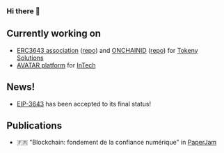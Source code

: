 ### Hi there 👋

## Currently working on
- [ERC3643 association](https://www.erc3643.org/) ([repo](https://github.com/ERC-3643/ERC-3643)) and [ONCHAINID](https://www.onchainid.com/) ([repo](https://github.com/onchain-id/solidity)) for [Tokeny Solutions](https://tokeny.com/)
- [AVATAR platform](https://avatar.lu) for [InTech](https://intech.lu/)

## News!
- [EIP-3643](https://eips.ethereum.org/EIPS/eip-3643) has been accepted to its final status!

## Publications
- 🇫🇷 "Blockchain: fondement de la confiance numérique" in [PaperJam](https://paperjam.lu/article/blockchain-fondement-confiance)
